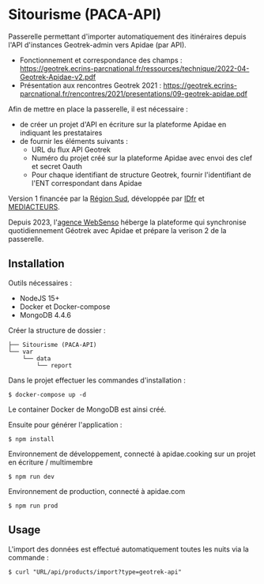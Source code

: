 # Sitourisme (PACA-API)

Passerelle permettant d'importer automatiquement des itinéraires depuis l'API d'instances Geotrek-admin vers Apidae (par API).

- Fonctionnement et correspondance des champs : https://geotrek.ecrins-parcnational.fr/ressources/technique/2022-04-Geotrek-Apidae-v2.pdf
- Présentation aux rencontres Geotrek 2021 : https://geotrek.ecrins-parcnational.fr/rencontres/2021/presentations/09-geotrek-apidae.pdf

Afin de mettre en place la passerelle, il est nécessaire :
- de créer un projet d'API en écriture sur la plateforme Apidae en indiquant les prestataires
- de fournir les éléments suivants :
  - URL du flux API Geotrek
  - Numéro du projet créé sur la plateforme Apidae avec envoi des clef et secret Oauth
  - Pour chaque identifiant de structure Geotrek, fournir l'identifiant de l'ENT correspondant dans Apidae 

Version 1 financée par la [Région Sud](https://www.maregionsud.fr), développée par [IDfr](https://www.idfr.net) et [MEDIACTEURS](https://mediacteurs.net).

Depuis 2023, l'[agence WebSenso](https://www.websenso.com) héberge la plateforme qui synchronise quotidiennement Géotrek avec Apidae et prépare la verison 2 de la passerelle.

## Installation

Outils nécessaires :

- NodeJS 15+
- Docker et Docker-compose
- MongoDB 4.4.6

Créer la structure de dossier :

```
├── Sitourisme (PACA-API)
└── var
    └── data
        └── report
```

Dans le projet effectuer les commandes d'installation : 

```
$ docker-compose up -d
```
Le container Docker de MongoDB est ainsi créé.

Ensuite pour générer l'application :

```
$ npm install
```

Environnement de développement, connecté à apidae.cooking sur un projet en écriture / multimembre
```
$ npm run dev 
```

Environnement de production, connecté à apidae.com 
```
$ npm run prod
```

## Usage

L'import des données est effectué automatiquement toutes les nuits via la commande : 

```
$ curl "URL/api/products/import?type=geotrek-api"
```
